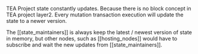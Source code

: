 TEA Project state constantly updates. Because there is no block concept in TEA project layer2. Every mutation transaction execution will update the state to a newer version.

The [[state_maintainers]] is always keep the latest / newest version of state in memory, but other nodes, such as [[hosting_nodes]] would have to subscribe and wait the new updates from [[state_maintainers]]. 


